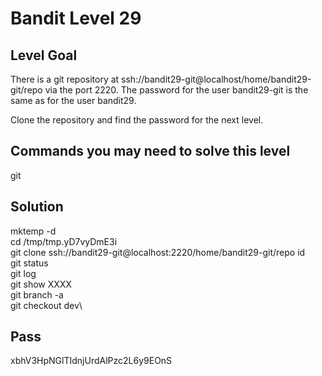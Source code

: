 # Bandit Level 29
## Level Goal
There is a git repository at ssh://bandit29-git@localhost/home/bandit29-git/repo via the port 2220. The password for the user bandit29-git is the same as for the user bandit29.

Clone the repository and find the password for the next level.

## Commands you may need to solve this level
git

## Solution
mktemp -d\
cd /tmp/tmp.yD7vyDmE3i\
git clone ssh://bandit29-git@localhost:2220/home/bandit29-git/repo id\
git status\
git log\
git show XXXX\
git branch -a\
git checkout dev\

## Pass
xbhV3HpNGlTIdnjUrdAlPzc2L6y9EOnS